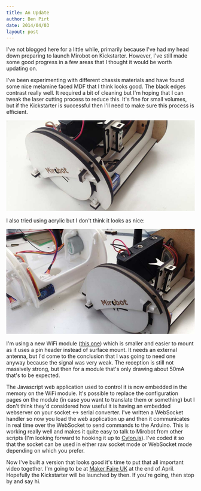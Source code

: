 ```yaml
---
title: An Update
author: Ben Pirt
date: 2014/04/03
layout: post
---
```


I've not blogged here for a little while, primarily because I've had my head down preparing to launch Mirobot on Kickstarter. However, I've still made some good progress in a few areas that I thought it would be worth updating on.

I've been experimenting with different chassis materials and have found some nice melamine faced MDF that I think looks good. The black edges contrast really well. It required a bit of cleaning but I'm hoping that I can tweak the laser cutting process to reduce this. It's fine for small volumes, but if the Kickstarter is successful then I'll need to make sure this process is efficient.

![White MDF](/assets/blog/update/white_mdf.jpg "White MDF")

I also tried using acrylic but I don't think it looks as nice:

![Comparison](/assets/blog/update/comparison.jpg "Comparison")

I'm using a new WiFi module ([this one](http://en.usr.cn/Tiny-size-low-power-uart-ttl-to-802.11b-g-n-low-price-wifi-module)) which is smaller and easier to mount as it uses a pin header instead of surface mount. It needs an external antenna, but I'd come to the conclusion that I was going to need one anyway because the signal was very weak. The reception is still not massively strong, but then for a module that's only drawing about 50mA that's to be expected.

The Javascript web application used to control it is now embedded in the memory on the WiFi module. It's possible to replace the configuration pages on the module (in case you want to translate them or something) but I don't think they'd considered how useful it is having an embedded webserver on your socket <-> serial converter. I've written a WebSocket handler so now you load the web application up and then it communicates in real time over the WebSocket to send commands to the Arduino. This is working really well and makes it quite easy to talk to Mirobot from other scripts (I'm looking forward to hooking it up to [Cylon.js](http://cylonjs.com/)). I've coded it so that the socket can be used in either raw socket mode or WebSocket mode depending on which you prefer.

Now I've built a version that looks good it's time to put that all important video together. I'm going to be at [Maker Faire UK](http://www.makerfaireuk.com/) at the end of April. Hopefully the Kickstarter will be launched by then. If you're going, then stop by and say hi.